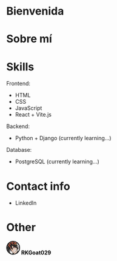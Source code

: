 <h1>Bienvenida</h1>

# Sobre mí

# Skills
Frontend: 
- HTML
- CSS
- JavaScript
- React + Vite.js

Backend:
- Python + Django (currently learning...)

Database:
- PostgreSQL (currently learning...) 

# Contact info
- LinkedIn

# Other
<a href="https://github.com/RKGoat029" target="_blank" style="text-decoration: none; color: black; font-weight: 700">
    <img src="./assets/anton.png" alt="Private account logo" style="width: 32px; height: 32px; border: 2px solid black; border-radius: 50%;"/> RKGoat029
</a>
